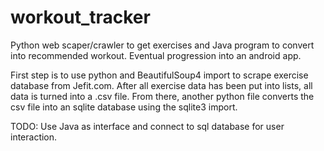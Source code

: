 # workout_tracker
Python web scaper/crawler to get exercises and Java program to convert into recommended workout. 
Eventual progression into an android app.

First step is to use python and BeautifulSoup4 import to scrape exercise database from Jefit.com. 
After all exercise data has been put into lists, all data is turned into a .csv file. From there, 
another python file converts the csv file into an sqlite database using the sqlite3 import.

TODO:
Use Java as interface and connect to sql database for user interaction.
